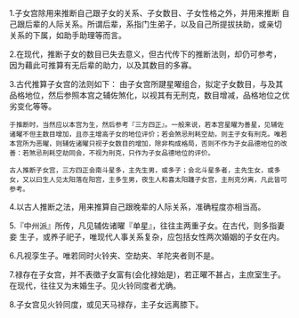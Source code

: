 1.子女宫除用来推断自己跟子女的关系、子女数目、子女性格之外，并用来推断
自己跟后辈的人际关系。所谓后辈，系指门生弟子，以及自己所提拔扶助，或亲切
关系的下属，如助手助理等而言。

2.在现代，推断子女的数目已失去意义，但古代传下的推断法则，却仍可参考，
因为藉此可推算有无后辈的助力，以及其数目的多寡。

3.古代推算子女宫的法则如下：
    由子女宫所踺星曜组合，拟定子女数目，与及其品格地位，然后参照本宫之辅佐煞化，以视其有无刑克，数目增减，品格地位之优劣变化等等。
    
    于推断时，当然应以本宫为生，然后参考『三方四正』。一般来说，若本宫星曜为善星，见辅佐诸曜不但主数目增加，且亦主增高子女的地位评价；若会煞忌刑耗空劫，则主子女有刑克。唯若本宫所为恶曜，则辅佐诸曜只视子女数目的增加，除非构成格局，否则不作为子女品德地位的改善：若煞忌刑耗空劫同会，不视为刑克，只作为子女品德地位的评价。

    古人推断子女宫，三方四正会南斗星多，主先生男，或多子；会北斗星多者，主先生女，或多女，又以曰生人见太阳落在阳宫，主多生男，夜生人和喜太阳躔子女宫，主刑克分离，凡此皆可参考。

4.以古人推断之法，用来推算自己跟晚辈的人际关系，准确程度亦相当高。

5.『中州派』所传，凡见辅佐诸曜『单星』，往往主两重子女。在古代，则多指妻妾
生子，或养子祀子，唯现代人事关系复杂，应包括女性两次婚姻的子女在内。

6.凡视孪生子。唯若同时火铃夹、空劫夹、羊陀夹者则不是。

7.禄存在子女宫，并不表徵子女富有(会化禄始是)，若正曜不甚占，主庶室生子。
在现代，往往又为末婚生子。见火铃同度者尤确。

8.子女宫见火铃同度，或见天马禄存，主子女远离膝下。